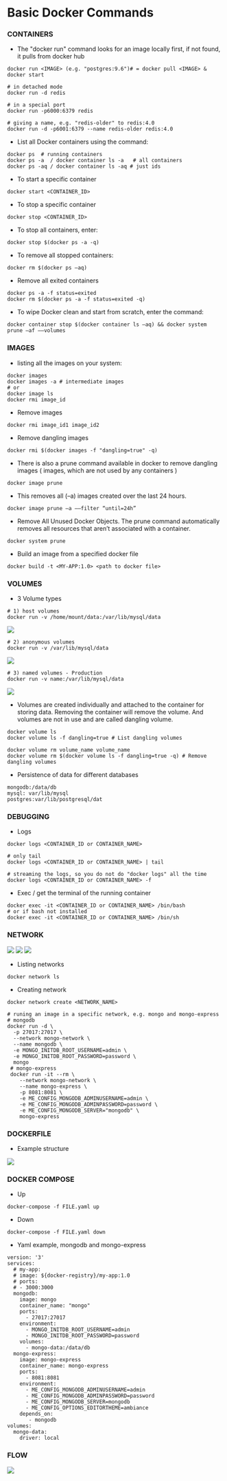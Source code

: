 # Basic Docker Commands

### CONTAINERS
- The "docker run" command looks for an image locally first, if not found, it pulls from docker hub
```
docker run <IMAGE> (e.g. "postgres:9.6")# = docker pull <IMAGE> & docker start  

# in detached mode
docker run -d redis

# in a special port
docker run -p6000:6379 redis

# giving a name, e.g. "redis-older" to redis:4.0
docker run -d -p6001:6379 --name redis-older redis:4.0
```
- List all Docker containers using the command:
```
docker ps  # running containers
docker ps -a  / docker container ls -a   # all containers
docker ps -aq / docker container ls -aq # just ids
```
- To start a specific container
```
docker start <CONTAINER_ID>
```
- To stop a specific container
```
docker stop <CONTAINER_ID>
```
- To stop all containers, enter:
```
docker stop $(docker ps -a -q)
```
- To remove all stopped containers:
```
docker rm $(docker ps –aq)
```
- Remove all exited containers
```
docker ps -a -f status=exited
docker rm $(docker ps -a -f status=exited -q)
```
- To wipe Docker clean and start from scratch, enter the command:
```
docker container stop $(docker container ls –aq) && docker system prune –af ––volumes
```

### IMAGES
-  listing all the images on your system:
```
docker images 
docker images -a # intermediate images
# or
docker image ls  
docker rmi image_id
```
- Remove images
```
docker rmi image_id1 image_id2
```
-  Remove dangling images
```
docker rmi $(docker images -f "dangling=true" -q)
```
- There is also a prune command available in docker to remove dangling images ( images, which are not used by any containers )
```
docker image prune
```
- This removes all (–a) images created over the last 24 hours. 
```
docker image prune –a ––filter “until=24h”
```
- Remove All Unused Docker Objects. The prune command automatically removes all resources that aren’t associated with a container.
```
docker system prune
```
- Build an image from a specified docker file
```
docker build -t <MY-APP:1.0> <path to docker file>
```

### VOLUMES
- 3 Volume types
```
# 1) host volumes
docker run -v /home/mount/data:/var/lib/mysql/data
```
<img src="https://github.com/HackTechGO/Docker/blob/master/assets/hosted-volume.png">

```
# 2) anonymous volumes
docker run -v /var/lib/mysql/data
```
<img src="https://github.com/HackTechGO/Docker/blob/master/assets/anonymous-volume.png">

```
# 3) named volumes - Production
docker run -v name:/var/lib/mysql/data
```
<img src="https://github.com/HackTechGO/Docker/blob/master/assets/named-volume.png">

- Volumes are created individually and attached to the container for storing data. Removing the container will remove the volume. 
And volumes are not in use and are called dangling volume.
```
docker volume ls
docker volume ls -f dangling=true # List dangling volumes

docker volume rm volume_name volume_name
docker volume rm $(docker volume ls -f dangling=true -q) # Remove dangling volumes
```
- Persistence of data for different databases
```
mongodb:/data/db
mysql: var/lib/mysql
postgres:var/lib/postgresql/dat
```

### DEBUGGING
- Logs
```
docker logs <CONTAINER_ID or CONTAINER_NAME>

# only tail
docker logs <CONTAINER_ID or CONTAINER_NAME> | tail

# streaming the logs, so you do not do "docker logs" all the time
docker logs <CONTAINER_ID or CONTAINER_NAME> -f
```
- Exec / get the terminal of the running container
```
docker exec -it <CONTAINER_ID or CONTAINER_NAME> /bin/bash
# or if bash not installed
docker exec -it <CONTAINER_ID or CONTAINER_NAME> /bin/sh
```

### NETWORK
<img src="https://github.com/HackTechGO/Docker/blob/master/assets/software-development.png">
<img src="https://github.com/HackTechGO/Docker/blob/master/assets/host.png">
<img src="https://github.com/HackTechGO/Docker/blob/master/assets/docker-network.png">

- Listing networks
```
docker network ls
```
- Creating network
```
docker network create <NETWORK_NAME>

# runing an image in a specific network, e.g. mongo and mongo-express
# mongodb
docker run -d \
  -p 27017:27017 \
  --network mongo-network \
  --name mongodb \
  -e MONGO_INITDB_ROOT_USERNAME=admin \
  -e MONGO_INITDB_ROOT_PASSWORD=password \
  mongo
 # mongo-express
 docker run -it --rm \
    --network mongo-network \
    --name mongo-express \
    -p 8081:8081 \
    -e ME_CONFIG_MONGODB_ADMINUSERNAME=admin \
    -e ME_CONFIG_MONGODB_ADMINPASSWORD=password \
    -e ME_CONFIG_MONGODB_SERVER="mongodb" \
    mongo-express
```
### DOCKERFILE
- Example structure
<img src="https://github.com/HackTechGO/Docker/blob/master/assets/dockerfile.png">

### DOCKER COMPOSE
- Up
```
docker-compose -f FILE.yaml up
```
- Down
```
docker-compose -f FILE.yaml down
```
- Yaml example, mongodb and mongo-express
```
version: '3'
services:
  # my-app:
  # image: ${docker-registry}/my-app:1.0
  # ports:
  # - 3000:3000
  mongodb:
    image: mongo
    container_name: "mongo"
    ports:
      - 27017:27017
    environment:
      - MONGO_INITDB_ROOT_USERNAME=admin
      - MONGO_INITDB_ROOT_PASSWORD=password
    volumes:
      - mongo-data:/data/db
  mongo-express:
    image: mongo-express
    container_name: mongo-express
    ports:
      - 8081:8081
    environment:
      - ME_CONFIG_MONGODB_ADMINUSERNAME=admin
      - ME_CONFIG_MONGODB_ADMINPASSWORD=password
      - ME_CONFIG_MONGODB_SERVER=mongodb
      - ME_CONFIG_OPTIONS_EDITORTHEME=ambiance
    depends_on:
       - mongodb
volumes:
  mongo-data:
    driver: local
```
### FLOW
<img src="https://github.com/HackTechGO/Docker/blob/master/assets/production-flow.png">
